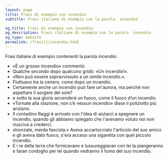 ```yaml
---
layout: page
title: Frasi di esempio con incendio 
subtitle: Frasi italiane di esempio con la parola  incendio

og_title: Frasi di esempio con incendio 
og_description: Frasi italiane di esempio con la parola  incendio
og_type: website
permalink: /frasi/i/incendio.html
---
```


Frasi italiane di esempio contenenti la parola incendio:


- «È un grosso incendio» commentò.
- Qualche secondo dopo qualcuno gridò: «Un incendio!».
- «Non può essere sopravvissuto a un simile incendio.».
- Fluttuavo tra la cenere, come dopo un incendio.
- Certamente anche un incendio può fare un'aurora, ma perché non aspettare il sorgere del sole?
- e sotto la sua gloria accenderà un fuoco, come il fuoco d’un incendio.
- «Tornate alla stazione, non c’è nessun incendio» disse il poliziotto più anziano.
- Il contadino Raggi è arrivato con l'idea di aiutarci a spegnere un incendio, quando gli abbiamo spiegato che l'avevamo voluto noi non riusciva a crederci.
- stronzate, merda fascista.» Aveva accartocciato l'articolo del suo amico e gli aveva dato fuoco, s'era acceso una sigaretta con quel piccolo incendio.
- E i re della terra che fornicavano e lussureggiavan con lei la piangeranno e faran cordoglio per lei quando vedranno il fumo del suo incendio.
